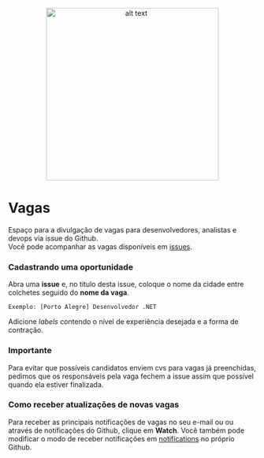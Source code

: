 <p align="center">
<img src="https://estado.rs.gov.br/upload/recortes/201707/28095927_1267705_GDO.png" alt="alt text" width="" height="350px" align="center">
</p>

# Vagas

Espaço para a divulgação de vagas para desenvolvedores, analistas e devops via issue do Github.<br>
Você pode acompanhar as vagas disponíveis em [issues](https://github.com/andersoonluan/vagas_rs/issues).

### Cadastrando uma oportunidade

Abra uma <b>issue</b> e, no titulo desta issue, coloque o nome da cidade entre colchetes seguido do <b>nome da vaga</b>.

```
Exemplo: [Porto Alegre] Desenvolvedor .NET
```

Adicione <i>labels</i> contendo o nível de experiência desejada e a forma de contração.


### Importante

Para evitar que possíveis candidatos enviem cvs para vagas já preenchidas, pedimos que os responsáveis pela vaga fechem a issue assim que possível quando ela estiver finalizada.

### Como receber atualizações de novas vagas

Para receber as principais notificações de vagas no seu e-mail ou ou através de notificações do Github, clique em <b>Watch</b>. Você também pode modificar o modo de receber notificações em [notifications](https://github.com/settings/notifications) no próprio Github.


